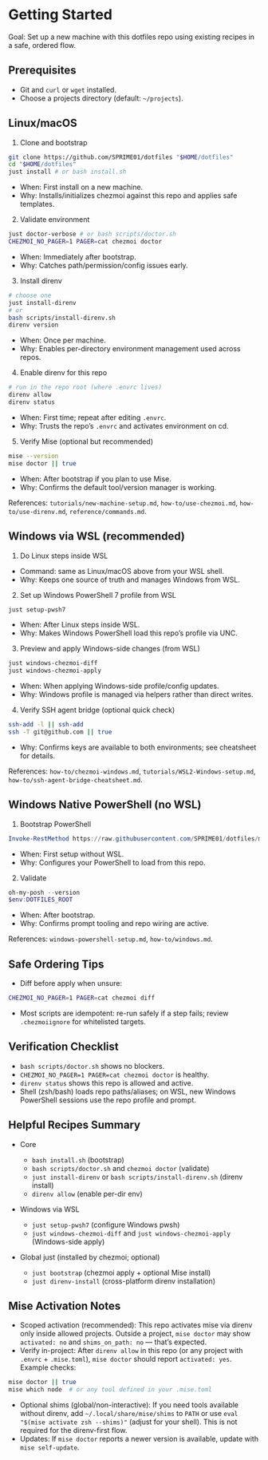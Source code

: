 # Getting Started

Goal: Set up a new machine with this dotfiles repo using existing recipes in a safe, ordered flow.

## Prerequisites

- Git and `curl` or `wget` installed.
- Choose a projects directory (default: `~/projects`).

## Linux/macOS

1) Clone and bootstrap

```bash
git clone https://github.com/SPRIME01/dotfiles "$HOME/dotfiles"
cd "$HOME/dotfiles"
just install # or bash install.sh
```

- When: First install on a new machine.
- Why: Installs/initializes chezmoi against this repo and applies safe templates.

2) Validate environment

```bash
just doctor-verbose # or bash scripts/doctor.sh
CHEZMOI_NO_PAGER=1 PAGER=cat chezmoi doctor
```

- When: Immediately after bootstrap.
- Why: Catches path/permission/config issues early.

3) Install direnv

```bash
# choose one
just install-direnv
# or
bash scripts/install-direnv.sh
direnv version
```

- When: Once per machine.
- Why: Enables per-directory environment management used across repos.

4) Enable direnv for this repo

```bash
# run in the repo root (where .envrc lives)
direnv allow
direnv status
```

- When: First time; repeat after editing `.envrc`.
- Why: Trusts the repo’s `.envrc` and activates environment on cd.

5) Verify Mise (optional but recommended)

```bash
mise --version
mise doctor || true
```

- When: After bootstrap if you plan to use Mise.
- Why: Confirms the default tool/version manager is working.

References: `tutorials/new-machine-setup.md`, `how-to/use-chezmoi.md`, `how-to/use-direnv.md`, `reference/commands.md`.

## Windows via WSL (recommended)

1) Do Linux steps inside WSL

- Command: same as Linux/macOS above from your WSL shell.
- Why: Keeps one source of truth and manages Windows from WSL.

2) Set up Windows PowerShell 7 profile from WSL

```bash
just setup-pwsh7
```

- When: After Linux steps inside WSL.
- Why: Makes Windows PowerShell load this repo’s profile via UNC.

3) Preview and apply Windows-side changes (from WSL)

```bash
just windows-chezmoi-diff
just windows-chezmoi-apply
```

- When: When applying Windows-side profile/config updates.
- Why: Windows profile is managed via helpers rather than direct writes.

4) Verify SSH agent bridge (optional quick check)

```bash
ssh-add -l || ssh-add
ssh -T git@github.com || true
```

- Why: Confirms keys are available to both environments; see cheatsheet for details.

References: `how-to/chezmoi-windows.md`, `tutorials/WSL2-Windows-setup.md`, `how-to/ssh-agent-bridge-cheatsheet.md`.

## Windows Native PowerShell (no WSL)

1) Bootstrap PowerShell

```powershell
Invoke-RestMethod https://raw.githubusercontent.com/SPRIME01/dotfiles/main/bootstrap.ps1 | Invoke-Expression
```

- When: First setup without WSL.
- Why: Configures your PowerShell to load from this repo.

2) Validate

```powershell
oh-my-posh --version
$env:DOTFILES_ROOT
```

- When: After bootstrap.
- Why: Confirms prompt tooling and repo wiring are active.

References: `windows-powershell-setup.md`, `how-to/windows.md`.

## Safe Ordering Tips

- Diff before apply when unsure:

```bash
CHEZMOI_NO_PAGER=1 PAGER=cat chezmoi diff
```

- Most scripts are idempotent: re-run safely if a step fails; review `.chezmoiignore` for whitelisted targets.

## Verification Checklist

- `bash scripts/doctor.sh` shows no blockers.
- `CHEZMOI_NO_PAGER=1 PAGER=cat chezmoi doctor` is healthy.
- `direnv status` shows this repo is allowed and active.
- Shell (zsh/bash) loads repo paths/aliases; on WSL, new Windows PowerShell sessions use the repo profile and prompt.

## Helpful Recipes Summary

- Core
  - `bash install.sh` (bootstrap)
  - `bash scripts/doctor.sh` and `chezmoi doctor` (validate)
  - `just install-direnv` or `bash scripts/install-direnv.sh` (direnv install)
  - `direnv allow` (enable per-dir env)

- Windows via WSL
  - `just setup-pwsh7` (configure Windows pwsh)
  - `just windows-chezmoi-diff` and `just windows-chezmoi-apply` (Windows-side apply)

- Global just (installed by chezmoi; optional)
  - `just bootstrap` (chezmoi apply + optional Mise install)
  - `just direnv-install` (cross-platform direnv installation)

## Mise Activation Notes

- Scoped activation (recommended): This repo activates mise via direnv only inside allowed projects. Outside a project, `mise doctor` may show `activated: no` and `shims_on_path: no` — that’s expected.
- Verify in-project: After `direnv allow` in this repo (or any project with `.envrc` + `.mise.toml`), `mise doctor` should report `activated: yes`. Example checks:

```bash
mise doctor || true
mise which node  # or any tool defined in your .mise.toml
```

- Optional shims (global/non-interactive): If you need tools available without direnv, add `~/.local/share/mise/shims` to `PATH` or use `eval "$(mise activate zsh --shims)"` (adjust for your shell). This is not required for the direnv-first flow.
- Updates: If `mise doctor` reports a newer version is available, update with `mise self-update`.
